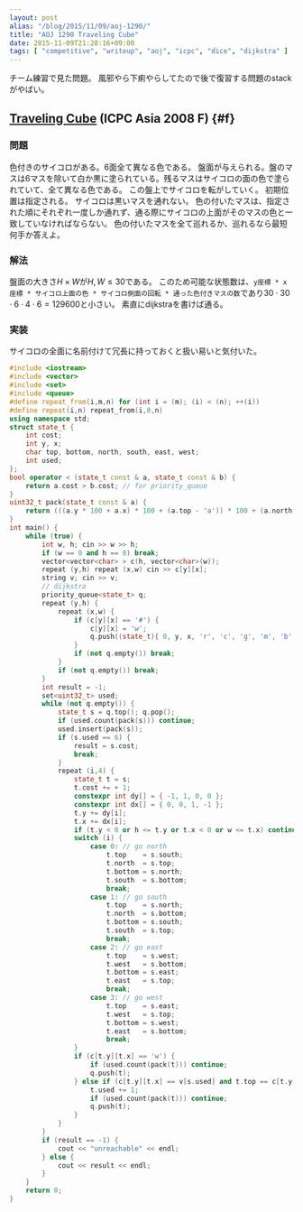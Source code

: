```yaml
---
layout: post
alias: "/blog/2015/11/09/aoj-1290/"
title: "AOJ 1290 Traveling Cube"
date: 2015-11-09T21:28:16+09:00
tags: [ "competitive", "writeup", "aoj", "icpc", "dice", "dijkstra" ]
---
```


チーム練習で見た問題。
風邪やら下痢やらしてたので後で復習する問題のstackがやばい。

<!-- more -->

## [Traveling Cube](http://judge.u-aizu.ac.jp/onlinejudge/description.jsp?id=1290) (ICPC Asia 2008 F) {#f}

### 問題

色付きのサイコロがある。6面全て異なる色である。
盤面が与えられる。盤のマスは6マスを除いて白か黒に塗られている。残るマスはサイコロの面の色で塗られていて、全て異なる色である。
この盤上でサイコロを転がしていく。
初期位置は指定される。
サイコロは黒いマスを通れない。
色の付いたマスは、指定された順にそれぞれ一度しか通れず、通る際にサイコロの上面がそのマスの色と一致していなければならない。
色の付いたマスを全て巡れるか、巡れるなら最短何手か答えよ。

### 解法

盤面の大きさ$H \times W$が$H, W \le 30$である。
このため可能な状態数は、`y座標 * x座標 * サイコロ上面の色 * サイコロ側面の回転 * 通った色付きマスの数`であり$30 \cdot 30 \cdot 6 \cdot 4 \cdot 6 = 129600$と小さい。
素直にdijkstraを書けば通る。

### 実装

サイコロの全面に名前付けて冗長に持っておくと扱い易いと気付いた。

``` c++
#include <iostream>
#include <vector>
#include <set>
#include <queue>
#define repeat_from(i,m,n) for (int i = (m); (i) < (n); ++(i))
#define repeat(i,n) repeat_from(i,0,n)
using namespace std;
struct state_t {
    int cost;
    int y, x;
    char top, bottom, north, south, east, west;
    int used;
};
bool operator < (state_t const & a, state_t const & b) {
    return a.cost > b.cost; // for priority_queue
}
uint32_t pack(state_t const & a) {
    return (((a.y * 100 + a.x) * 100 + (a.top - 'a')) * 100 + (a.north - 'a')) * 10 + a.used;
}
int main() {
    while (true) {
        int w, h; cin >> w >> h;
        if (w == 0 and h == 0) break;
        vector<vector<char> > c(h, vector<char>(w));
        repeat (y,h) repeat (x,w) cin >> c[y][x];
        string v; cin >> v;
        // dijkstra
        priority_queue<state_t> q;
        repeat (y,h) {
            repeat (x,w) {
                if (c[y][x] == '#') {
                    c[y][x] = 'w';
                    q.push((state_t){ 0, y, x, 'r', 'c', 'g', 'm', 'b', 'y', 0 });
                }
                if (not q.empty()) break;
            }
            if (not q.empty()) break;
        }
        int result = -1;
        set<uint32_t> used;
        while (not q.empty()) {
            state_t s = q.top(); q.pop();
            if (used.count(pack(s))) continue;
            used.insert(pack(s));
            if (s.used == 6) {
                result = s.cost;
                break;
            }
            repeat (i,4) {
                state_t t = s;
                t.cost += + 1;
                constexpr int dy[] = { -1, 1, 0, 0 };
                constexpr int dx[] = { 0, 0, 1, -1 };
                t.y += dy[i];
                t.x += dx[i];
                if (t.y < 0 or h <= t.y or t.x < 0 or w <= t.x) continue;
                switch (i) {
                    case 0: // go north
                        t.top    = s.south;
                        t.north  = s.top;
                        t.bottom = s.north;
                        t.south  = s.bottom;
                        break;
                    case 1: // go south
                        t.top    = s.north;
                        t.north  = s.bottom;
                        t.bottom = s.south;
                        t.south  = s.top;
                        break;
                    case 2: // go east
                        t.top    = s.west;
                        t.west   = s.bottom;
                        t.bottom = s.east;
                        t.east   = s.top;
                        break;
                    case 3: // go west
                        t.top    = s.east;
                        t.west   = s.top;
                        t.bottom = s.west;
                        t.east   = s.bottom;
                        break;
                }
                if (c[t.y][t.x] == 'w') {
                    if (used.count(pack(t))) continue;
                    q.push(t);
                } else if (c[t.y][t.x] == v[s.used] and t.top == c[t.y][t.x]) {
                    t.used += 1;
                    if (used.count(pack(t))) continue;
                    q.push(t);
                }
            }
        }
        if (result == -1) {
            cout << "unreachable" << endl;
        } else {
            cout << result << endl;
        }
    }
    return 0;
}
```
